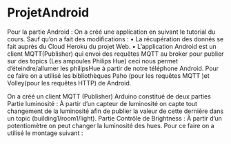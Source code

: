 # ProjetAndroid
Pour la partie Android : 
On a créé une application en suivant le tutorial du cours. 
Sauf qu’on a fait des modifications :
•	La récupération des donnés se fait auprès du Cloud Heroku du projet Web.
•	L’application Android est un client MQTT(Publisher) qui envoi des requêtes MQTT au broker pour publier sur des topics (Les ampoules Philips Hue) ceci nous permet d’éteindre/allumer les philipsHue à partir de notre téléphone Android. Pour ce faire on a utilisé les bibliothèques Paho (pour les requêtes MQTT )et Volley(pour les requêtes HTTP) de Android.

On a créé un client MQTT (Publisher) Arduino constitué de deux parties 
Partie luminosité : 
À partir d’un capteur de luminosité on capte tout changement de la luminosité afin de publier la valeur de cette dernière dans un topic (building1/room1/light).
Partie Contrôle de Brightness :
À partir d’un potentiomètre on peut changer la luminosité des hues. Pour ce faire on a utilisé le montage suivant : 
